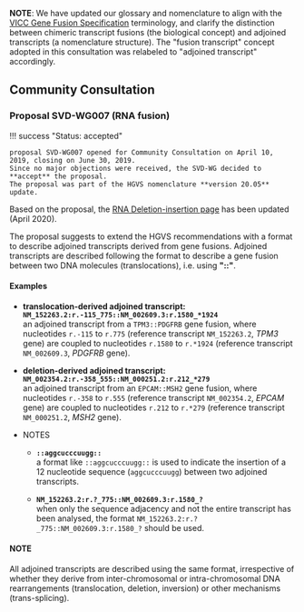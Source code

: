 **NOTE**: We have updated our glossary and nomenclature to align with the [VICC Gene Fusion Specification](https://fusions.cancervariants.org/en/latest) terminology, and clarify the distinction between chimeric transcript fusions (the biological concept) and adjoined transcripts (a nomenclature structure).
The "fusion transcript" concept adopted in this consultation was relabeled to "adjoined transcript" accordingly.

## Community Consultation

### Proposal SVD-WG007 (RNA fusion)

!!! success "Status: accepted"

    proposal SVD-WG007 opened for Community Consultation on April 10, 2019, closing on June 30, 2019.
    Since no major objections were received, the SVD-WG decided to **accept** the proposal.
    The proposal was part of the HGVS nomenclature **version 20.05** update.

Based on the proposal, the [RNA Deletion-insertion page](../recommendations/RNA/delins.md) has been updated (April 2020).

The proposal suggests to extend the HGVS recommendations with a format to describe adjoined transcripts derived from gene fusions.
Adjoined transcripts are described following the format to describe a gene fusion between two DNA molecules (translocations), i.e. using **"::"**.

#### Examples

- **translocation-derived adjoined transcript: `NM_152263.2:r.-115_775::NM_002609.3:r.1580_*1924`**<br>
  an adjoined transcript from a `TPM3::PDGFRB` gene fusion, where nucleotides `r.-115` to `r.775` (reference transcript `NM_152263.2`, _TPM3_ gene) are coupled to nucleotides `r.1580` to `r.*1924` (reference transcript `NM_002609.3`, _PDGFRB_ gene).

- **deletion-derived adjoined transcript: `NM_002354.2:r.-358_555::NM_000251.2:r.212_*279`**<br>
  an adjoined transcript from an `EPCAM::MSH2` gene fusion, where nucleotides `r.-358` to `r.555` (reference transcript `NM_002354.2`, _EPCAM_ gene) are coupled to nucleotides `r.212` to `r.*279` (reference transcript `NM_000251.2`, _MSH2_ gene).

- NOTES
    - **`::aggcucccuugg::`**<br>
      a format like `::aggcucccuugg::` is used to indicate the insertion of a 12 nucleotide sequence (`aggcucccuugg`) between two adjoined transcripts.

    - **`NM_152263.2:r.?_775::NM_002609.3:r.1580_?`**<br>
      when only the sequence adjacency and not the entire transcript has been analysed, the format `NM_152263.2:r.?_775::NM_002609.3:r.1580_?` should be used.

#### NOTE

All adjoined transcripts are described using the same format, irrespective of whether they derive from inter-chromosomal or intra-chromosomal DNA rearrangements (translocation, deletion, inversion) or other mechanisms (trans-splicing).
